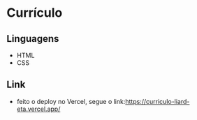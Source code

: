# Currículo
## Linguagens
   - HTML
   - CSS
## Link
  - feito o deploy no Vercel, segue o link:https://curriculo-liard-eta.vercel.app/
